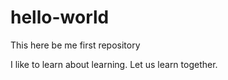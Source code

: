 # hello-world
This here be me first repository

I like to learn about learning.  Let us learn together.

